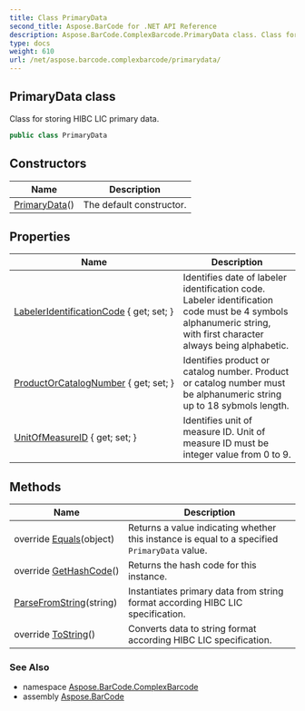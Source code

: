 ```yaml
---
title: Class PrimaryData
second_title: Aspose.BarCode for .NET API Reference
description: Aspose.BarCode.ComplexBarcode.PrimaryData class. Class for storing HIBC LIC primary data
type: docs
weight: 610
url: /net/aspose.barcode.complexbarcode/primarydata/
---
```

## PrimaryData class

Class for storing HIBC LIC primary data.

```csharp
public class PrimaryData
```

## Constructors

| Name | Description |
| --- | --- |
| [PrimaryData](primarydata/)() | The default constructor. |

## Properties

| Name | Description |
| --- | --- |
| [LabelerIdentificationCode](../../aspose.barcode.complexbarcode/primarydata/labeleridentificationcode/) { get; set; } | Identifies date of labeler identification code. Labeler identification code must be 4 symbols alphanumeric string, with first character always being alphabetic. |
| [ProductOrCatalogNumber](../../aspose.barcode.complexbarcode/primarydata/productorcatalognumber/) { get; set; } | Identifies product or catalog number. Product or catalog number must be alphanumeric string up to 18 sybmols length. |
| [UnitOfMeasureID](../../aspose.barcode.complexbarcode/primarydata/unitofmeasureid/) { get; set; } | Identifies unit of measure ID. Unit of measure ID must be integer value from 0 to 9. |

## Methods

| Name | Description |
| --- | --- |
| override [Equals](../../aspose.barcode.complexbarcode/primarydata/equals/)(object) | Returns a value indicating whether this instance is equal to a specified `PrimaryData` value. |
| override [GetHashCode](../../aspose.barcode.complexbarcode/primarydata/gethashcode/)() | Returns the hash code for this instance. |
| [ParseFromString](../../aspose.barcode.complexbarcode/primarydata/parsefromstring/)(string) | Instantiates primary data from string format according HIBC LIC specification. |
| override [ToString](../../aspose.barcode.complexbarcode/primarydata/tostring/)() | Converts data to string format according HIBC LIC specification. |

### See Also

* namespace [Aspose.BarCode.ComplexBarcode](../../aspose.barcode.complexbarcode/)
* assembly [Aspose.BarCode](../../)


